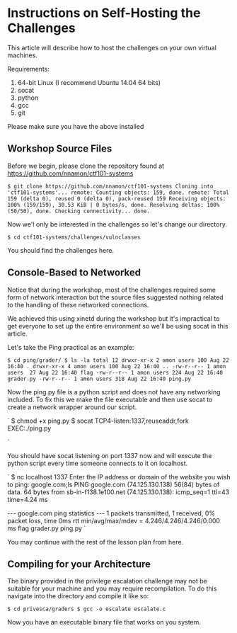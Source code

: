 Instructions on Self-Hosting the Challenges
===========================================

This article will describe how to host the challenges on your own virtual
machines.

Requirements:

1. 64-bit Linux (I recommend Ubuntu 14.04 64 bits)
2. socat
3. python
4. gcc
5. git

Please make sure you have the above installed

Workshop Source Files
---------------------

Before we begin, please clone the repository found at
https://github.com/nnamon/ctf101-systems

`
$ git clone https://github.com/nnamon/ctf101-systems
Cloning into 'ctf101-systems'...
remote: Counting objects: 159, done.
remote: Total 159 (delta 0), reused 0 (delta 0), pack-reused 159
Receiving objects: 100% (159/159), 30.53 KiB | 0 bytes/s, done.
Resolving deltas: 100% (50/50), done.
Checking connectivity... done.
`

Now we'l only be interested in the challenges so let's change our directory.

`
$ cd ctf101-systems/challenges/vulnclasses
`

You should find the challenges here.

Console-Based to Networked
--------------------------

Notice that during the workshop, most of the challenges required some form of
network interaction but the source files suggested nothing related to the
handling of these networked connections.

We achieved this using xinetd during the workshop but it's impractical to get
everyone to set up the entire environment so we'll be using socat in this
article.

Let's take the Ping practical as an example:

`
$ cd ping/grader/
$ ls -la
total 12
drwxr-xr-x 2 amon users 100 Aug 22 16:40 .
drwxr-xr-x 4 amon users 100 Aug 22 16:40 ..
-rw-r--r-- 1 amon users  27 Aug 22 16:40 flag
-rw-r--r-- 1 amon users 224 Aug 22 16:40 grader.py
-rw-r--r-- 1 amon users 318 Aug 22 16:40 ping.py
`

Now the ping.py file is a python script and does not have any networking
included. To fix this we make the file executable and then use socat to create a
network wrapper around our script.

`
$ chmod +x ping.py
$ socat TCP4-listen:1337,reuseaddr,fork EXEC:./ping.py

`

You should have socat listening on port 1337 now and will execute the python
script every time someone connects to it on localhost.

`
 $ nc localhost 1337
 Enter the IP address or domain of the website you wish to ping: google.com;ls
 PING google.com (74.125.130.138) 56(84) bytes of data.
 64 bytes from sb-in-f138.1e100.net (74.125.130.138): icmp_seq=1 ttl=43
 time=4.24 ms

 --- google.com ping statistics ---
 1 packets transmitted, 1 received, 0% packet loss, time 0ms
 rtt min/avg/max/mdev = 4.246/4.246/4.246/0.000 ms
 flag
 grader.py
 ping.py
 `

 You may continue with the rest of the lesson plan from here.


Compiling for your Architecture
-------------------------------

The binary provided in the privilege escalation challenge may not be suitable
for your machine and you may require recompilation. To do this navigate into the
directory and compile it like so:

`
$ cd privesca/graders
$ gcc -o escalate escalate.c
`

Now you have an executable binary file that works on you system.


